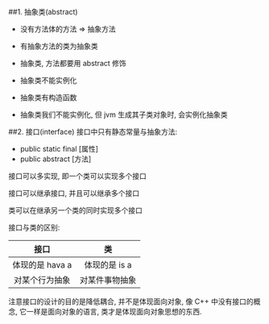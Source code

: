 ##1. 抽象类(abstract)
- 没有方法体的方法 => 抽象方法

- 有抽象方法的类为抽象类

- 抽象类, 方法都要用 abstract 修饰

- 抽象类不能实例化

- 抽象类有构造函数

- 抽象类我们不能实例化, 但 jvm 生成其子类对象时, 会实例化抽象类

##2. 接口(interface)
接口中只有静态常量与抽象方法:

- public static final [属性]
- public abstract [方法]

接口可以多实现, 即一个类可以实现多个接口

接口可以继承接口, 并且可以继承多个接口

类可以在继承另一个类的同时实现多个接口

接口与类的区别:

|接口|类|
|:-------:|:-------:|
|体现的是 hava a|体现的是 is a|
|对某个行为抽象|对某件事物抽象|


注意接口的设计的目的是降低耦合, 并不是体现面向对象, 像 C++ 中没有接口的概念, 它一样是面向对象的语言, 类才是体现面向对象思想的东西.

